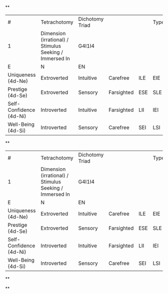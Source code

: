 **

|                         |                                                         |                 |            |     |       |     |     |     |
| ----------------------- | ------------------------------------------------------- | --------------- | ---------- | --- | ----- | --- | --- | --- |
| #                       | Tetrachotomy                                            | Dichotomy Triad |            |     | Types |     |     |     |
| 1                       | Dimension (irrational) / Stimulus Seeking / Immersed In | G4I1I4          |            |     |       |     |     |     |
| E                       | N                                                       | EN              |            |     |       |     |     |     |
| Uniqueness (4d-Ne)      | Extroverted                                             | Intuitive       | Carefree   | ILE | EIE   | LIE | IEE |     |
| Prestige (4d-Se)        | Extroverted                                             | Sensory         | Farsighted | ESE | SLE   | SEE | LSE |     |
| Self-Confidence (4d-Ni) | Introverted                                             | Intuitive       | Farsighted | LII | IEI   | ILI | EII |     |
| Well-Being (4d-Si)      | Introverted                                             | Sensory         | Carefree   | SEI | LSI   | ESI | SLI |     |
**

|                         |                                                         |                 |            |     |       |     |     |     |
| ----------------------- | ------------------------------------------------------- | --------------- | ---------- | --- | ----- | --- | --- | --- |
| #                       | Tetrachotomy                                            | Dichotomy Triad |            |     | Types |     |     |     |
| 1                       | Dimension (irrational) / Stimulus Seeking / Immersed In | G4I1I4          |            |     |       |     |     |     |
| E                       | N                                                       | EN              |            |     |       |     |     |     |
| Uniqueness (4d-Ne)      | Extroverted                                             | Intuitive       | Carefree   | ILE | EIE   | LIE | IEE |     |
| Prestige (4d-Se)        | Extroverted                                             | Sensory         | Farsighted | ESE | SLE   | SEE | LSE |     |
| Self-Confidence (4d-Ni) | Introverted                                             | Intuitive       | Farsighted | LII | IEI   | ILI | EII |     |
| Well-Being (4d-Si)      | Introverted                                             | Sensory         | Carefree   | SEI | LSI   | ESI | SLI |     |



**


**